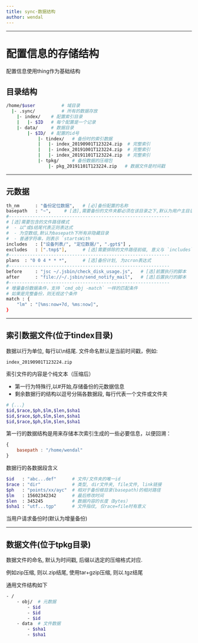 ```yaml
---
title: sync·数据结构
author: wendal
---
```


---------------------------------------------
# 配置信息的存储结构

配置信息使用thing作为基础结构

## 目录结构

```bash
/home/$user          # 域目录
  |- .sync/          # 所有的数据存放
    |- index/    # 配置索引目录
    |   |- $ID   # 每个配置是一个记录
    |- data/     # 数据目录
        |- $ID/  # 配置的id号
            |- tindex/   # 备份时的索引数据
            |   |- index_20190901T123224.zip  # 完整索引
            |   |- index_20191001T123224.zip  # 完整索引
            |   |- index_20191101T123224.zip  # 完整索引
            |- tpkg/     # 备份数据的压缩包
                |- pkg_20191101T123224.zip   # 数据文件是时间戳
```

---------------------------------------------
## 元数据

```bash
th_nm      : "备份定位数据",   # [必]备份配置的名称
basepath   : "~",     # [选],需要备份的文件夹都必须在该目录之下,默认为用户主目录
#-------------------------------------------------------------
# [选]需要包含的文件路径模式
#  - 以^或$结尾代表正则表达式
#  - 为空数组,默认为basepath下所有非隐藏目录
#  - 普通字符串，则表示 `startsWith
includes   : ["设备列表/", "定位数据/", ".gpt$"] , 
excludes   : [".tmp$"],      # [选]需要排除的文件路径前缀, 意义与 `includes` 相同
#-------------------------------------------------------------
plans  : "0 0 4 * * *",      # [选]备份计划, 为zcron表达式
#-------------------------------------------------------------
before     : "jsc ~/.jsbin/check_disk_usage.js",   # [选]前置执行的脚本
after      : "file://~/.jsbin/send_notify_mail",   # [选]后置执行的脚本
#-------------------------------------------------------------
# 增量备份数据条件，支持 `cmd_obj -match` 一样的匹配条件
# 如果是完整备份，则无视这个条件
match : {
    "lm" : "[%ms:now+7d, %ms:now]",
}
```

---------------------------------------------
## 索引数据文件(位于tindex目录)

数据以行为单位, 每行以\n结尾. 文件命名默认是当前时间戳，例如:

```
index_20190901T123224.zip
```

索引文件的内容是个纯文本（压缩后）


* 第一行为特殊行,以#开始,存储备份的元数据信息
* 剩余数据行的结构以逗号分隔各数据段, 每行代表一个文件或文件夹

```bash
# {...}
$id,$race,$ph,$lm,$len,$sha1
$id,$race,$ph,$lm,$len,$sha1
$id,$race,$ph,$lm,$len,$sha1
```

第一行的数据结构是用来存储本次索引生成的一些必要信息，以便回溯：

```js
{
    basepath : "/home/wendal"
}
```

数据行的各数据段含义

```bash
$id   : "abc...def"      # 文件/文件夹的唯一id
$race : "dir"            # 类型, dir文件夹, file文件, link链接
$ph   : "points/xx/ayc"  # 相对于备份根目录(basepath)的相对路径
$lm   : 15602342342      # 最后修改时间
$len  : 345245           # 数据内容的长度（Bytes）
$sha1 : "utf...tgp"      # 文件指纹, 仅race=file时有意义
```

当用户请求备份时(默认为增量备份)

---------------------------------------------
## 数据文件(位于tpkg目录)

数据文件的命名, 默认为时间戳, 后缀以选定的压缩格式对应.

例如zip压缩, 则以.zip结尾, 使用tar+gzip压缩, 则以.tgz结尾

通用文件结构如下

```bash
- / 
    - obj/  # 元数据
        - $id
        - $id
        - $id
    - data  # 文件数据
        - $sha1
        - $sha1
```